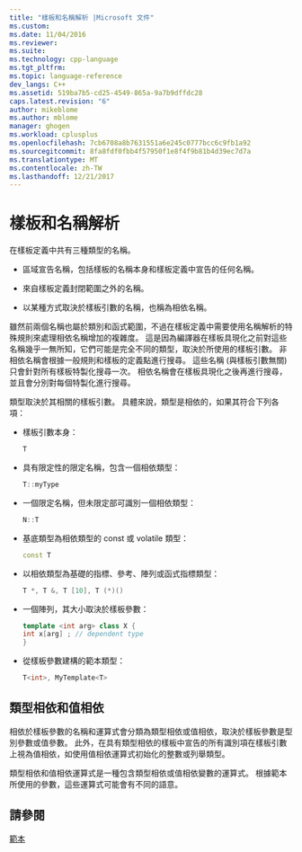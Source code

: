 ```yaml
---
title: "樣板和名稱解析 |Microsoft 文件"
ms.custom: 
ms.date: 11/04/2016
ms.reviewer: 
ms.suite: 
ms.technology: cpp-language
ms.tgt_pltfrm: 
ms.topic: language-reference
dev_langs: C++
ms.assetid: 519ba7b5-cd25-4549-865a-9a7b9dffdc28
caps.latest.revision: "6"
author: mikeblome
ms.author: mblome
manager: ghogen
ms.workload: cplusplus
ms.openlocfilehash: 7cb6708a8b7631551a6e245c0777bcc6c9fb1a92
ms.sourcegitcommit: 8fa8fdf0fbb4f57950f1e8f4f9b81b4d39ec7d7a
ms.translationtype: MT
ms.contentlocale: zh-TW
ms.lasthandoff: 12/21/2017
---
```

# <a name="templates-and-name-resolution"></a>樣板和名稱解析

在樣板定義中共有三種類型的名稱。  
  
-   區域宣告名稱，包括樣板的名稱本身和樣板定義中宣告的任何名稱。  
  
-   來自樣板定義封閉範圍之外的名稱。  
  
-   以某種方式取決於樣板引數的名稱，也稱為相依名稱。  
  
 雖然前兩個名稱也屬於類別和函式範圍，不過在樣板定義中需要使用名稱解析的特殊規則來處理相依名稱增加的複雜度。 這是因為編譯器在樣板具現化之前對這些名稱幾乎一無所知，它們可能是完全不同的類型，取決於所使用的樣板引數。 非相依名稱會根據一般規則和樣板的定義點進行搜尋。 這些名稱 (與樣板引數無關) 只會針對所有樣板特製化搜尋一次。 相依名稱會在樣板具現化之後再進行搜尋，並且會分別對每個特製化進行搜尋。  
  
 類型取決於其相關的樣板引數。 具體來說，類型是相依的，如果其符合下列各項：  
  
-   樣板引數本身：  
  
    ```cpp
    T  
    ```  
  
-   具有限定性的限定名稱，包含一個相依類型：  
  
    ```cpp
    T::myType  
    ```  
  
-   一個限定名稱，但未限定部可識別一個相依類型：  
  
    ```cpp
    N::T  
    ```  
  
-   基底類型為相依類型的 const 或 volatile 類型：  
  
    ```cpp
    const T  
    ```  
  
-   以相依類型為基礎的指標、參考、陣列或函式指標類型：  
  
    ```cpp
    T *, T &, T [10], T (*)()  
    ```  
  
-   一個陣列，其大小取決於樣板參數：  
  
    ```cpp
    template <int arg> class X {  
    int x[arg] ; // dependent type  
    }  
    ```  
  
-   從樣板參數建構的範本類型：  
  
    ```cpp
    T<int>, MyTemplate<T>  
    ```  
  
## <a name="type-dependence-and-value-dependence"></a>類型相依和值相依

 相依於樣板參數的名稱和運算式會分類為類型相依或值相依，取決於樣板參數是型別參數或值參數。 此外，在具有類型相依的樣板中宣告的所有識別項在樣板引數上視為值相依，如使用值相依運算式初始化的整數或列舉類型。  
  
 類型相依和值相依運算式是一種包含類型相依或值相依變數的運算式。 根據範本所使用的參數，這些運算式可能會有不同的語意。  
  
## <a name="see-also"></a>請參閱

 [範本](../cpp/templates-cpp.md)
